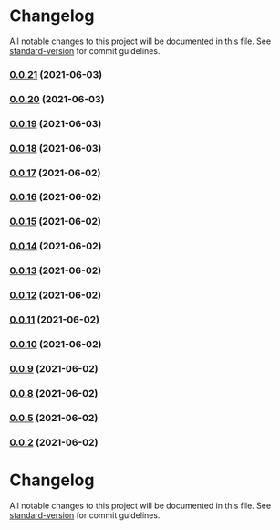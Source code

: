 # Changelog

All notable changes to this project will be documented in this file. See [standard-version](https://github.com/conventional-changelog/standard-version) for commit guidelines.

### [0.0.21](https://github.com/KDJack/el-plus-form/compare/v0.0.20...v0.0.21) (2021-06-03)

### [0.0.20](https://github.com/KDJack/el-plus-form/compare/v0.0.19...v0.0.20) (2021-06-03)

### [0.0.19](https://github.com/KDJack/el-plus-form/compare/v0.0.18...v0.0.19) (2021-06-03)

### [0.0.18](https://github.com/KDJack/el-plus-form/compare/v0.0.17...v0.0.18) (2021-06-03)

### [0.0.17](https://github.com/KDJack/el-plus-form/compare/v0.0.16...v0.0.17) (2021-06-02)

### [0.0.16](https://github.com/KDJack/el-plus-form/compare/v0.0.15...v0.0.16) (2021-06-02)

### [0.0.15](https://github.com/KDJack/el-plus-form/compare/v0.0.14...v0.0.15) (2021-06-02)

### [0.0.14](https://github.com/KDJack/el-plus-form/compare/v0.0.13...v0.0.14) (2021-06-02)

### [0.0.13](https://github.com/KDJack/el-plus-form/compare/v0.0.12...v0.0.13) (2021-06-02)

### [0.0.12](https://github.com/KDJack/el-plus-form/compare/v0.0.11...v0.0.12) (2021-06-02)

### [0.0.11](https://github.com/KDJack/el-plus-form/compare/v0.0.10...v0.0.11) (2021-06-02)

### [0.0.10](https://github.com/KDJack/el-plus-form/compare/v0.0.9...v0.0.10) (2021-06-02)

### [0.0.9](https://github.com/KDJack/el-plus-form/compare/v0.0.8...v0.0.9) (2021-06-02)

### [0.0.8](https://github.com/KDJack/el-plus-form/compare/v0.0.6...v0.0.8) (2021-06-02)

### [0.0.5](https://github.com/KDJack/el-plus-form/compare/v0.0.3...v0.0.5) (2021-06-02)

### [0.0.2](https://github.com/KDJack/el-plus-form/compare/v0.0.3...v0.0.2) (2021-06-02)

# Changelog

All notable changes to this project will be documented in this file. See [standard-version](https://github.com/conventional-changelog/standard-version) for commit guidelines.
